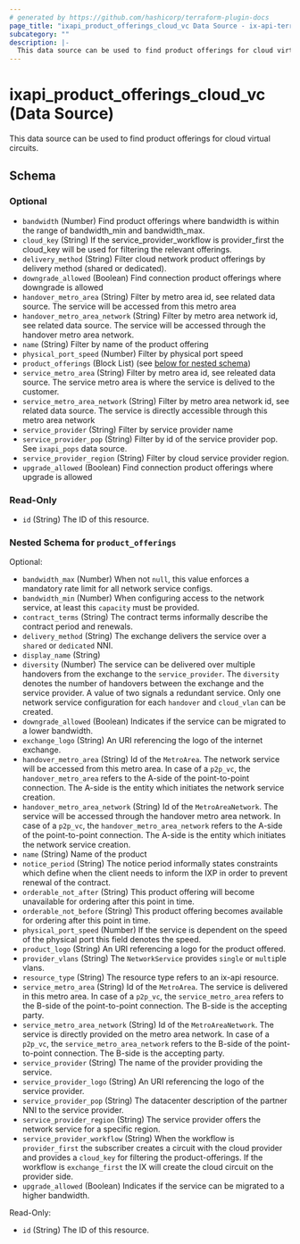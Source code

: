 ```yaml
---
# generated by https://github.com/hashicorp/terraform-plugin-docs
page_title: "ixapi_product_offerings_cloud_vc Data Source - ix-api-terraform-provider"
subcategory: ""
description: |-
  This data source can be used to find product offerings for cloud virtual circuits.
---
```


# ixapi_product_offerings_cloud_vc (Data Source)

This data source can be used to find product offerings for cloud virtual circuits.



<!-- schema generated by tfplugindocs -->
## Schema

### Optional

- `bandwidth` (Number) Find product offerings where bandwidth is within the range of bandwidth_min and bandwidth_max.
- `cloud_key` (String) If the service_provider_workflow is provider_first the cloud_key will be used for filtering the relevant offerings.
- `delivery_method` (String) Filter cloud network product offerings by delivery method (shared or dedicated).
- `downgrade_allowed` (Boolean) Find connection product offerings where downgrade is allowed
- `handover_metro_area` (String) Filter by metro area id, see related data source. The service will be accessed from this metro area
- `handover_metro_area_network` (String) Filter by metro area network id, see related data source. The service will be accessed through the handover metro area network.
- `name` (String) Filter by name of the product offering
- `physical_port_speed` (Number) Filter by physical port speed
- `product_offerings` (Block List) (see [below for nested schema](#nestedblock--product_offerings))
- `service_metro_area` (String) Filter by metro area id, see releated data source. The service metro area is where the service is delived to the customer.
- `service_metro_area_network` (String) Filter by metro area network id, see related data source. The service is directly accessible through this metro area network
- `service_provider` (String) Filter by service provider name
- `service_provider_pop` (String) Filter by id of the service provider pop. See `ixapi_pops` data source.
- `service_provider_region` (String) Filter by cloud service provider region.
- `upgrade_allowed` (Boolean) Find connection product offerings where upgrade is allowed

### Read-Only

- `id` (String) The ID of this resource.

<a id="nestedblock--product_offerings"></a>
### Nested Schema for `product_offerings`

Optional:

- `bandwidth_max` (Number) When not `null`, this value enforces a mandatory rate limit for all network service configs.
- `bandwidth_min` (Number) When configuring access to the network service, at least this `capacity` must be provided.
- `contract_terms` (String) The contract terms informally describe the contract period and renewals.
- `delivery_method` (String) The exchange delivers the service over a `shared` or `dedicated` NNI.
- `display_name` (String)
- `diversity` (Number) The service can be delivered over multiple handovers from the exchange to the `service_provider`. The `diversity` denotes the number of handovers between the exchange and the service provider. A value of two signals a redundant service.  Only one network service configuration for each `handover` and `cloud_vlan` can be created.
- `downgrade_allowed` (Boolean) Indicates if the service can be migrated to a lower bandwidth.
- `exchange_logo` (String) An URI referencing the logo of the internet exchange.
- `handover_metro_area` (String) Id of the `MetroArea`. The network service will be accessed from this metro area.  In case of a `p2p_vc`, the `handover_metro_area` refers to the A-side of the point-to-point connection. The A-side is the entity which initiates the network service creation.
- `handover_metro_area_network` (String) Id of the `MetroAreaNetwork`. The service will be accessed through the handover metro area network.  In case of a `p2p_vc`, the `handover_metro_area_network` refers to the A-side of the point-to-point connection. The A-side is the entity which initiates the network service creation.
- `name` (String) Name of the product
- `notice_period` (String) The notice period informally states constraints which define when the client needs to inform the IXP in order to prevent renewal of the contract.
- `orderable_not_after` (String) This product offering will become unavailable for ordering after this point in time.
- `orderable_not_before` (String) This product offering becomes available for ordering after this point in time.
- `physical_port_speed` (Number) If the service is dependent on the speed of the physical port this field denotes the speed.
- `product_logo` (String) An URI referencing a logo for the product offered.
- `provider_vlans` (String) The `NetworkService` provides `single` or `multi`ple vlans.
- `resource_type` (String) The resource type refers to an ix-api resource.
- `service_metro_area` (String) Id of the `MetroArea`. The service is delivered in this metro area.  In case of a `p2p_vc`, the `service_metro_area` refers to the B-side of the point-to-point connection. The B-side is the accepting party.
- `service_metro_area_network` (String) Id of the `MetroAreaNetwork`. The service is directly provided on the metro area network.  In case of a `p2p_vc`, the `service_metro_area_network` refers to the B-side of the point-to-point connection. The B-side is the accepting party.
- `service_provider` (String) The name of the provider providing the service.
- `service_provider_logo` (String) An URI referencing the logo of the service provider.
- `service_provider_pop` (String) The datacenter description of the partner NNI to the service provider.
- `service_provider_region` (String) The service provider offers the network service for a specific region.
- `service_provider_workflow` (String) When the workflow is `provider_first` the subscriber creates a circuit with the cloud provider and provides a `cloud_key` for filtering the product-offerings.  If the workflow is `exchange_first` the IX will create the cloud circuit on the provider side.
- `upgrade_allowed` (Boolean) Indicates if the service can be migrated to a higher bandwidth.

Read-Only:

- `id` (String) The ID of this resource.


